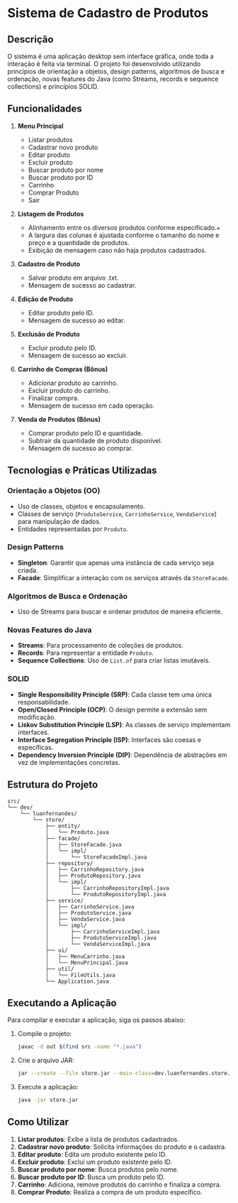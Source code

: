 # Sistema de Cadastro de Produtos

## Descrição

O sistema é uma aplicação desktop sem interface gráfica, onde toda a interação é feita via terminal. O projeto foi desenvolvido utilizando princípios de orientação a objetos, design patterns, algoritmos de busca e ordenação, novas features do Java (como Streams, records e sequence collections) e princípios SOLID.

## Funcionalidades

1. **Menu Principal**
    - Listar produtos
    - Cadastrar novo produto
    - Editar produto
    - Excluir produto
    - Buscar produto por nome
    - Buscar produto por ID
    - Carrinho
    - Comprar Produto
    - Sair

2. **Listagem de Produtos**
    - Alinhamento entre os diversos produtos conforme especificado.+
    - A largura das colunas é ajustada conforme o tamanho do nome e preço e a quantidade de produtos.
    - Exibição de mensagem caso não haja produtos cadastrados.

3. **Cadastro de Produto**
    - Salvar produto em arquivo .txt.
    - Mensagem de sucesso ao cadastrar.

4. **Edição de Produto**
    - Editar produto pelo ID.
    - Mensagem de sucesso ao editar.

5. **Exclusão de Produto**
    - Excluir produto pelo ID.
    - Mensagem de sucesso ao excluir.

6. **Carrinho de Compras (Bônus)**
    - Adicionar produto ao carrinho.
    - Excluir produto do carrinho.
    - Finalizar compra.
    - Mensagem de sucesso em cada operação.

7. **Venda de Produtos (Bônus)**
    - Comprar produto pelo ID e quantidade.
    - Subtrair da quantidade de produto disponível.
    - Mensagem de sucesso ao comprar.

## Tecnologias e Práticas Utilizadas

### Orientação a Objetos (OO)
- Uso de classes, objetos e encapsulamento.
- Classes de serviço (`ProdutoService`, `CarrinhoService`, `VendaService`) para manipulação de dados.
- Entidades representadas por `Produto`.

### Design Patterns
- **Singleton**: Garantir que apenas uma instância de cada serviço seja criada.
- **Facade**: Simplificar a interação com os serviços através da `StoreFacade`.

### Algoritmos de Busca e Ordenação
- Uso de Streams para buscar e ordenar produtos de maneira eficiente.

### Novas Features do Java
- **Streams**: Para processamento de coleções de produtos.
- **Records**: Para representar a entidade `Produto`.
- **Sequence Collections**: Uso de `List.of` para criar listas imutáveis.

### SOLID
- **Single Responsibility Principle (SRP)**: Cada classe tem uma única responsabilidade.
- **Open/Closed Principle (OCP)**: O design permite a extensão sem modificação.
- **Liskov Substitution Principle (LSP)**: As classes de serviço implementam interfaces.
- **Interface Segregation Principle (ISP)**: Interfaces são coesas e específicas.
- **Dependency Inversion Principle (DIP)**: Dependência de abstrações em vez de implementações concretas.

## Estrutura do Projeto

```plaintext
src/
└── dev/
    └── luanfernandes/
        └── store/
            ├── entity/
            │   └── Produto.java
            ├── facade/
            │   ├── StoreFacade.java
            │   └── impl/
            │       └── StoreFacadeImpl.java
            ├── repository/
            │   ├── CarrinhoRepository.java
            │   ├── ProdutoRepository.java
            │   └── impl/
            │       ├── CarrinhoRepositoryImpl.java
            │       └── ProdutoRepositoryImpl.java
            ├── service/
            │   ├── CarrinhoService.java
            │   ├── ProdutoService.java
            │   ├── VendaService.java
            │   └── impl/
            │       ├── CarrinhoServiceImpl.java
            │       ├── ProdutoServiceImpl.java
            │       └── VendaServiceImpl.java
            ├── ui/
            │   ├── MenuCarrinho.java
            │   └── MenuPrincipal.java
            ├── util/
            │   └── FileUtils.java
            └── Application.java
```

## Executando a Aplicação

Para compilar e executar a aplicação, siga os passos abaixo:

1. Compile o projeto:
   ```sh
   javac -d out $(find src -name "*.java")
   ```

2. Crie o arquivo JAR:
   ```sh
   jar --create --file store.jar --main-class=dev.luanfernandes.store.Application -C out .
   ```

3. Execute a aplicação:
   ```sh
   java -jar store.jar
   ```

## Como Utilizar

1. **Listar produtos**: Exibe a lista de produtos cadastrados.
2. **Cadastrar novo produto**: Solicita informações do produto e o cadastra.
3. **Editar produto**: Edita um produto existente pelo ID.
4. **Excluir produto**: Exclui um produto existente pelo ID.
5. **Buscar produto por nome**: Busca produtos pelo nome.
6. **Buscar produto por ID**: Busca um produto pelo ID.
7. **Carrinho**: Adiciona, remove produtos do carrinho e finaliza a compra.
8. **Comprar Produto**: Realiza a compra de um produto específico.
